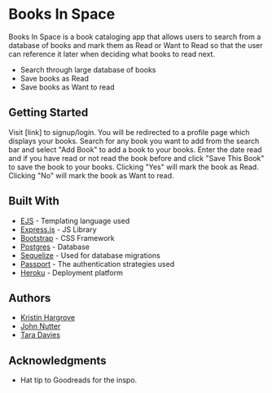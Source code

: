 # Books In Space

Books In Space is a book cataloging app that allows users to search from a database of books and mark them as Read or Want to Read so that the user can reference it later when deciding what books to read next.
* Search through large database of books
* Save books as Read
* Save books as Want to read

## Getting Started
Visit [link] to signup/login.
You will be redirected to a profile page which displays your books. 
Search for any book you want to add from the search bar and select "Add Book" to add a book to your books.
Enter the date read and if you have read or not read the book before and click "Save This Book" to save the book to your books.
Clicking "Yes" will mark the book as Read. 
Clicking "No" will mark the book as Want to read.

## Built With

* [EJS](https://ejs.co/) - Templating language used
* [Express.js](http://expressjs.com/) - JS Library
* [Bootstrap](https://getbootstrap.com/) - CSS Framework
* [Postgres](https://www.postgresql.org/) - Database
* [Sequelize](http://sequelize.org/) - Used for database migrations
* [Passport](http://www.passportjs.org/packages/) - The authentication strategies used
* [Heroku](https://www.heroku.com/) - Deployment platform


## Authors

* [Kristin Hargrove](https://github.com/kristinhargrove)
* [John Nutter](https://github.com/jnutterdev)
* [Tara Davies](https://github.com/taradactyl9)


## Acknowledgments

* Hat tip to Goodreads for the inspo.
